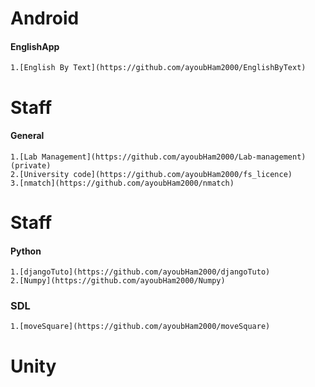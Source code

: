 Android
==========

#### EnglishApp
```
1.[English By Text](https://github.com/ayoubHam2000/EnglishByText)
```
Staff
==========

#### General
```
1.[Lab Management](https://github.com/ayoubHam2000/Lab-management) (private)
2.[University code](https://github.com/ayoubHam2000/fs_licence)
3.[nmatch](https://github.com/ayoubHam2000/nmatch)
```
Staff
==========

#### Python
```
1.[djangoTuto](https://github.com/ayoubHam2000/djangoTuto)
2.[Numpy](https://github.com/ayoubHam2000/Numpy)
```

### SDL
```
1.[moveSquare](https://github.com/ayoubHam2000/moveSquare)
```
Unity
==========

